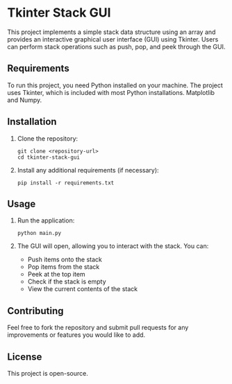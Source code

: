 # Tkinter Stack GUI

This project implements a simple stack data structure using an array and provides an interactive graphical user interface (GUI) using Tkinter. Users can perform stack operations such as push, pop, and peek through the GUI.

## Requirements

To run this project, you need Python installed on your machine. The project uses Tkinter, which is included with most Python installations. Matplotlib and Numpy.

## Installation

1. Clone the repository:
   ```
   git clone <repository-url>
   cd tkinter-stack-gui
   ```

2. Install any additional requirements (if necessary):
   ```
   pip install -r requirements.txt
   ```

## Usage

1. Run the application:
   ```
   python main.py
   ```

2. The GUI will open, allowing you to interact with the stack. You can:
   - Push items onto the stack
   - Pop items from the stack
   - Peek at the top item
   - Check if the stack is empty
   - View the current contents of the stack

## Contributing

Feel free to fork the repository and submit pull requests for any improvements or features you would like to add. 

## License

This project is open-source.
